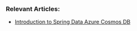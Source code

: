 ### Relevant Articles:

- [Introduction to Spring Data Azure Cosmos DB](https://www.baeldung.com/spring-data-cosmos-db)
